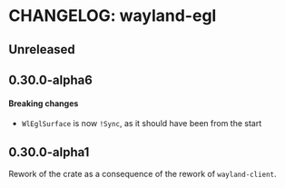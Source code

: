 # CHANGELOG: wayland-egl

## Unreleased

## 0.30.0-alpha6

#### Breaking changes

- `WlEglSurface` is now `!Sync`, as it should have been from the start

## 0.30.0-alpha1

Rework of the crate as a consequence of the rework of `wayland-client`.